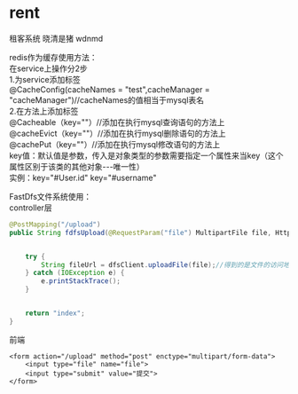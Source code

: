 # rent
租客系统
晓清是猪
wdnmd


redis作为缓存使用方法：  
在service上操作分2步  
1.为service添加标签  
@CacheConfig(cacheNames = "test",cacheManager = "cacheManager")//cacheNames的值相当于mysql表名  
2.在方法上添加标签  
@Cacheable（key=""）//添加在执行mysql查询语句的方法上  
@cacheEvict（key=""）//添加在执行mysql删除语句的方法上  
@cachePut（key=""）//添加在执行mysql修改语句的方法上  
key值：默认值是参数，传入是对象类型的参数需要指定一个属性来当key（这个属性区别于该类的其他对象---唯一性）  
实例：key="#User.id" key="#username"  


FastDfs文件系统使用：  
controller层  
```java
@PostMapping("/upload")  
public String fdfsUpload(@RequestParam("file") MultipartFile file, HttpServletRequest request) {  


    try {  
        String fileUrl = dfsClient.uploadFile(file);//得到的是文件的访问地址  
    } catch (IOException e) {  
        e.printStackTrace();  
    }  


    return "index";  
}  
```
前端  
```haml
<form action="/upload" method="post" enctype="multipart/form-data">  
    <input type="file" name="file">  
    <input type="submit" value="提交">  
</form>  
```

```
